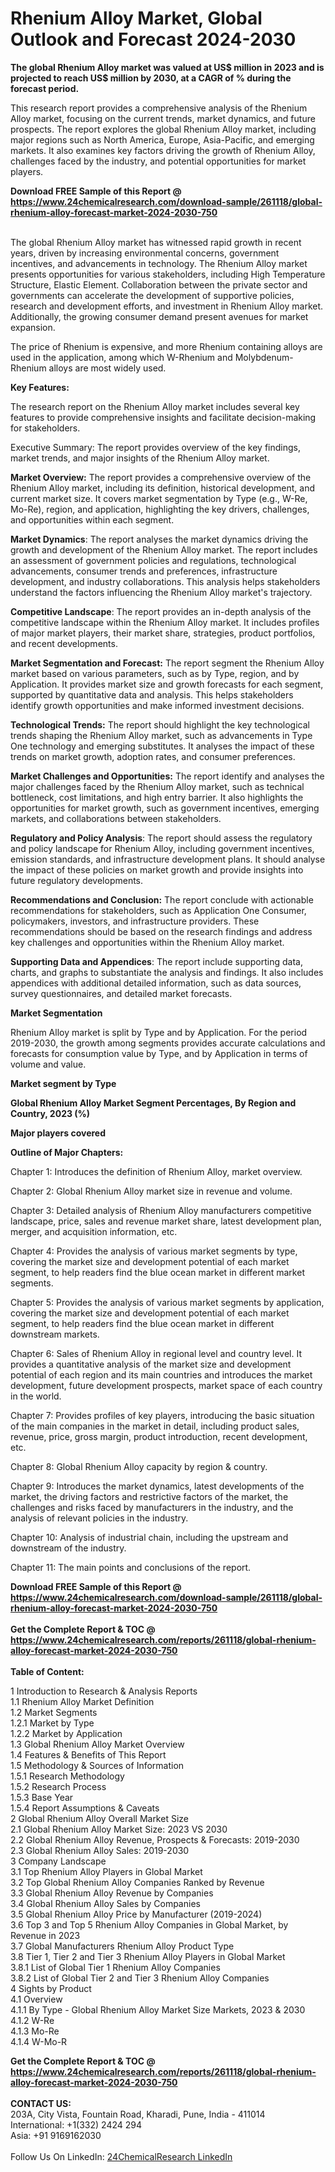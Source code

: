 <h1>Rhenium Alloy Market, Global Outlook and Forecast 2024-2030</h1><p><strong>The global Rhenium Alloy market was valued at US$ million in 2023 and is projected to reach US$ million by 2030, at a CAGR of % during the forecast period.</strong></p><p>
</p><p>This research report provides a comprehensive analysis of the Rhenium Alloy market, focusing on the current trends, market dynamics, and future prospects. The report explores the global Rhenium Alloy market, including major regions such as North America, Europe, Asia-Pacific, and emerging markets. It also examines key factors driving the growth of Rhenium Alloy, challenges faced by the industry, and potential opportunities for market players.</p><div><b>Download FREE Sample of this Report @ 
            <a href="https://www.24chemicalresearch.com/download-sample/261118/global-rhenium-alloy-forecast-market-2024-2030-750">
            https://www.24chemicalresearch.com/download-sample/261118/global-rhenium-alloy-forecast-market-2024-2030-750</a></b></div><br><p>
The global Rhenium Alloy market has witnessed rapid growth in recent years, driven by increasing environmental concerns, government incentives, and advancements in technology. The Rhenium Alloy market presents opportunities for various stakeholders, including High Temperature Structure, Elastic Element. Collaboration between the private sector and governments can accelerate the development of supportive policies, research and development efforts, and investment in Rhenium Alloy market. Additionally, the growing consumer demand present avenues for market expansion.</p><p>
The price of Rhenium is expensive, and more Rhenium containing alloys are used in the application, among which W-Rhenium and Molybdenum-Rhenium alloys are most widely used.</p><p>
<strong>Key Features:</strong></p><p>
The research report on the Rhenium Alloy market includes several key features to provide comprehensive insights and facilitate decision-making for stakeholders.</p><p>
Executive Summary: The report provides overview of the key findings, market trends, and major insights of the Rhenium Alloy market.</p><p>
<strong>Market Overview:</strong> The report provides a comprehensive overview of the Rhenium Alloy market, including its definition, historical development, and current market size. It covers market segmentation by Type (e.g., W-Re, Mo-Re), region, and application, highlighting the key drivers, challenges, and opportunities within each segment.</p><p>
<strong>Market Dynamics</strong>: The report analyses the market dynamics driving the growth and development of the Rhenium Alloy market. The report includes an assessment of government policies and regulations, technological advancements, consumer trends and preferences, infrastructure development, and industry collaborations. This analysis helps stakeholders understand the factors influencing the Rhenium Alloy market's trajectory.</p><p>
<strong>Competitive Landscape</strong>: The report provides an in-depth analysis of the competitive landscape within the Rhenium Alloy market. It includes profiles of major market players, their market share, strategies, product portfolios, and recent developments.</p><p>
<strong>Market Segmentation and Forecast:</strong> The report segment the Rhenium Alloy market based on various parameters, such as by Type, region, and by Application. It provides market size and growth forecasts for each segment, supported by quantitative data and analysis. This helps stakeholders identify growth opportunities and make informed investment decisions.</p><p>
<strong>Technological Trends:</strong> The report should highlight the key technological trends shaping the Rhenium Alloy market, such as advancements in Type One technology and emerging substitutes. It analyses the impact of these trends on market growth, adoption rates, and consumer preferences.</p><p>
<strong>Market Challenges and Opportunities:</strong> The report identify and analyses the major challenges faced by the Rhenium Alloy market, such as technical bottleneck, cost limitations, and high entry barrier. It also highlights the opportunities for market growth, such as government incentives, emerging markets, and collaborations between stakeholders.</p><p>
<strong>Regulatory and Policy Analysis</strong>: The report should assess the regulatory and policy landscape for Rhenium Alloy, including government incentives, emission standards, and infrastructure development plans. It should analyse the impact of these policies on market growth and provide insights into future regulatory developments.</p><p>
<strong>Recommendations and Conclusion:</strong> The report conclude with actionable recommendations for stakeholders, such as Application One Consumer, policymakers, investors, and infrastructure providers. These recommendations should be based on the research findings and address key challenges and opportunities within the Rhenium Alloy market.</p><p>
<strong>Supporting Data and Appendices</strong>: The report include supporting data, charts, and graphs to substantiate the analysis and findings. It also includes appendices with additional detailed information, such as data sources, survey questionnaires, and detailed market forecasts.</p><p>
<strong>Market Segmentation</strong></p><p>
Rhenium Alloy market is split by Type and by Application. For the period 2019-2030, the growth among segments provides accurate calculations and forecasts for consumption value by Type, and by Application in terms of volume and value.</p><p>
<strong>Market segment by Type</strong></p><p>
</p><p>
</p><p><strong>Global Rhenium Alloy Market Segment Percentages, By Region and Country, 2023 (%)</strong></p><p>
</p><p>
</p><p><strong>Major players covered</strong></p><p>
</p><p>
</p><p><strong>Outline of Major Chapters:</strong></p><p>
Chapter 1: Introduces the definition of Rhenium Alloy, market overview.</p><p>
Chapter 2: Global Rhenium Alloy market size in revenue and volume.</p><p>
Chapter 3: Detailed analysis of Rhenium Alloy manufacturers competitive landscape, price, sales and revenue market share, latest development plan, merger, and acquisition information, etc.</p><p>
Chapter 4: Provides the analysis of various market segments by type, covering the market size and development potential of each market segment, to help readers find the blue ocean market in different market segments.</p><p>
Chapter 5: Provides the analysis of various market segments by application, covering the market size and development potential of each market segment, to help readers find the blue ocean market in different downstream markets.</p><p>
Chapter 6: Sales of Rhenium Alloy in regional level and country level. It provides a quantitative analysis of the market size and development potential of each region and its main countries and introduces the market development, future development prospects, market space of each country in the world.</p><p>
Chapter 7: Provides profiles of key players, introducing the basic situation of the main companies in the market in detail, including product sales, revenue, price, gross margin, product introduction, recent development, etc.</p><p>
Chapter 8: Global Rhenium Alloy capacity by region &amp; country.</p><p>
Chapter 9: Introduces the market dynamics, latest developments of the market, the driving factors and restrictive factors of the market, the challenges and risks faced by manufacturers in the industry, and the analysis of relevant policies in the industry.</p><p>
Chapter 10: Analysis of industrial chain, including the upstream and downstream of the industry.</p><p>
Chapter 11: The main points and conclusions of the report.</p><div><b>Download FREE Sample of this Report @ 
            <a href="https://www.24chemicalresearch.com/download-sample/261118/global-rhenium-alloy-forecast-market-2024-2030-750">
            https://www.24chemicalresearch.com/download-sample/261118/global-rhenium-alloy-forecast-market-2024-2030-750</a></b></div><br><div><b>Get the Complete Report & TOC @ 
            <a href="https://www.24chemicalresearch.com/reports/261118/global-rhenium-alloy-forecast-market-2024-2030-750">
            https://www.24chemicalresearch.com/reports/261118/global-rhenium-alloy-forecast-market-2024-2030-750</a></b></div><br>
            <b>Table of Content:</b><p>1 Introduction to Research & Analysis Reports<br />
    1.1 Rhenium Alloy Market Definition<br />
    1.2 Market Segments<br />
        1.2.1 Market by Type<br />
        1.2.2 Market by Application<br />
    1.3 Global Rhenium Alloy Market Overview<br />
    1.4 Features & Benefits of This Report<br />
    1.5 Methodology & Sources of Information<br />
        1.5.1 Research Methodology<br />
        1.5.2 Research Process<br />
        1.5.3 Base Year<br />
        1.5.4 Report Assumptions & Caveats<br />
2 Global Rhenium Alloy Overall Market Size<br />
    2.1 Global Rhenium Alloy Market Size: 2023 VS 2030<br />
    2.2 Global Rhenium Alloy Revenue, Prospects & Forecasts: 2019-2030<br />
    2.3 Global Rhenium Alloy Sales: 2019-2030<br />
3 Company Landscape<br />
    3.1 Top Rhenium Alloy Players in Global Market<br />
    3.2 Top Global Rhenium Alloy Companies Ranked by Revenue<br />
    3.3 Global Rhenium Alloy Revenue by Companies<br />
    3.4 Global Rhenium Alloy Sales by Companies<br />
    3.5 Global Rhenium Alloy Price by Manufacturer (2019-2024)<br />
    3.6 Top 3 and Top 5 Rhenium Alloy Companies in Global Market, by Revenue in 2023<br />
    3.7 Global Manufacturers Rhenium Alloy Product Type<br />
    3.8 Tier 1, Tier 2 and Tier 3 Rhenium Alloy Players in Global Market<br />
        3.8.1 List of Global Tier 1 Rhenium Alloy Companies<br />
        3.8.2 List of Global Tier 2 and Tier 3 Rhenium Alloy Companies<br />
4 Sights by Product<br />
    4.1 Overview<br />
        4.1.1 By Type - Global Rhenium Alloy Market Size Markets, 2023 & 2030<br />
        4.1.2 W-Re<br />
        4.1.3 Mo-Re<br />
        4.1.4 W-Mo-R</p><div><b>Get the Complete Report & TOC @ 
            <a href="https://www.24chemicalresearch.com/reports/261118/global-rhenium-alloy-forecast-market-2024-2030-750">
            https://www.24chemicalresearch.com/reports/261118/global-rhenium-alloy-forecast-market-2024-2030-750</a></b></div><br><b>CONTACT US:</b><br>
            203A, City Vista, Fountain Road, Kharadi, Pune, India - 411014<br>
            International: +1(332) 2424 294<br>
            Asia: +91 9169162030 <br><br>
            Follow Us On LinkedIn: <a href="https://www.linkedin.com/company/24chemicalresearch/">24ChemicalResearch LinkedIn</a>
